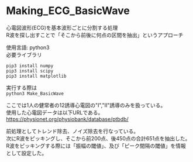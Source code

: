 # Making_ECG_BasicWave

心電図波形(ECG)を基本波形ごとに分割する処理  
R波を探し出すことで「そこから前後に何点の区間を抽出」というアプローチ

使用言語: python3  
必要ライブラリ
```
pip3 install numpy
pip3 install scipy
pip3 install matplotlib
```

実行する際は  
`python3 Make_BasicWave`


ここでは1人の健常者の12誘導心電図の"I","II"誘導のみを扱っている。  
使用した心電図データは以下URLである。
https://physionet.org/physiobank/database/ptbdb/

前処理としてトレンド除去、ノイズ除去を行なっている。  
次にR波をピッキングし、そこから前200点、後450点の合計651点を抽出した。  
R波をピッキングする際には「振幅の閾値」、及び「ピーク間隔の閾値」を情報として設定した。
